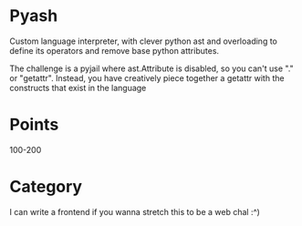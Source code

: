 # Pyash

Custom language interpreter, with clever python ast and overloading to define its operators and remove base python attributes.

The challenge is a pyjail where ast.Attribute is disabled, so you can't use "." or "getattr". Instead, you have creatively piece together a getattr with the constructs that exist in the language


# Points
100-200

# Category
I can write a frontend if you wanna stretch this to be a web chal :^)
